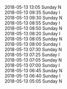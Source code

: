 2018-05-13 13:05 Sunday  N  
2018-05-13 09:35 Sunday  I  
2018-05-13 09:30 Sunday  N  
2018-05-13 08:55 Sunday  I  
2018-05-13 08:50 Sunday  N  
2018-05-13 08:20 Sunday  I  
2018-05-13 08:05 Sunday  N  
2018-05-13 08:00 Sunday  I  
2018-05-13 07:30 Sunday  N  
2018-05-13 07:25 Sunday  I  
2018-05-13 07:05 Sunday  N  
2018-05-13 07:00 Sunday  I  
2018-05-13 06:45 Sunday  N  
2018-05-13 06:40 Sunday  I  
2018-05-13 05:05 Sunday  N  
